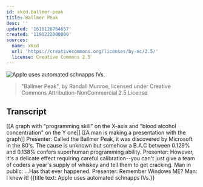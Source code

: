 ```yaml
---
id: xkcd.ballmer-peak
title: Ballmer Peak
desc: ''
updated: '1616126764657'
created: '1191222000000'
sources:
  name: xkcd
  url: 'https://creativecommons.org/licenses/by-nc/2.5/'
  license: Creative Commons 2.5
---
```

![Apple uses automated schnapps IVs.](https://imgs.xkcd.com/comics/ballmer_peak.png)
> "Ballmer Peak", by Randall Munroe, licensed under Creative Commons Attribution-NonCommercial 2.5 License

## Transcript
[[A graph with "programming skill" on the X-axis and "blood alcohol concentration" on the Y one]]
[[A man is making a presentation with the graph]]
Presenter: Called the Ballmer Peak, it was discovered by Microsoft in the 80's. The cause is unknown but somehow a B.A.C between 0.129% and 0.138% confers superhuman programming ability.
Presenter: However, it's a delicate effect requiring careful calibration--you can't just give a team of coders a year's supply of whiskey and tell them to get cracking.
Man in public: ...Has that ever happened.
Presenter: Remember Windows ME?
Man: I knew it!
{{title text: Apple uses automated schnapps IVs.}}
